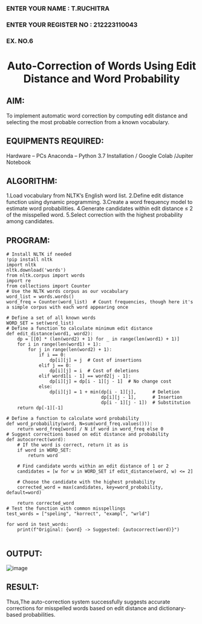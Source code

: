 <H3>ENTER YOUR NAME : T.RUCHITRA</H3>
<H3>ENTER YOUR REGISTER NO : 212223110043</H3>
<H3>EX. NO.6</H3>
<H1 ALIGN =CENTER> Auto-Correction of Words Using Edit Distance and Word Probability</H1>

## AIM:
To implement automatic word correction by computing edit distance and selecting the most probable correction from a known vocabulary.

## EQUIPMENTS REQUIRED:
Hardware – PCs
Anaconda – Python 3.7 Installation / Google Colab /Jupiter Notebook

## ALGORITHM:

1.Load vocabulary from NLTK’s English word list.
2.Define edit distance function using dynamic programming.
3.Create a word frequency model to estimate word probabilities.
4.Generate candidates within edit distance ≤ 2 of the misspelled word.
5.Select correction with the highest probability among candidates.



##  PROGRAM:
~~~
# Install NLTK if needed
!pip install nltk
import nltk
nltk.download('words')
from nltk.corpus import words
import re
from collections import Counter
# Use the NLTK words corpus as our vocabulary
word_list = words.words()
word_freq = Counter(word_list)  # Count frequencies, though here it's a simple corpus with each word appearing once

# Define a set of all known words
WORD_SET = set(word_list)
# Define a function to calculate minimum edit distance
def edit_distance(word1, word2):
    dp = [[0] * (len(word2) + 1) for _ in range(len(word1) + 1)]
    for i in range(len(word1) + 1):
        for j in range(len(word2) + 1):
            if i == 0:
                dp[i][j] = j  # Cost of insertions
            elif j == 0:
                dp[i][j] = i  # Cost of deletions
            elif word1[i - 1] == word2[j - 1]:
                dp[i][j] = dp[i - 1][j - 1]  # No change cost
            else:
                dp[i][j] = 1 + min(dp[i - 1][j],      # Deletion
                                   dp[i][j - 1],      # Insertion
                                   dp[i - 1][j - 1])  # Substitution
    return dp[-1][-1]

# Define a function to calculate word probability
def word_probability(word, N=sum(word_freq.values())):
    return word_freq[word] / N if word in word_freq else 0
# Suggest corrections based on edit distance and probability
def autocorrect(word):
    # If the word is correct, return it as is
    if word in WORD_SET:
        return word

    # Find candidate words within an edit distance of 1 or 2
    candidates = [w for w in WORD_SET if edit_distance(word, w) <= 2]

    # Choose the candidate with the highest probability
    corrected_word = max(candidates, key=word_probability, default=word)

    return corrected_word
# Test the function with common misspellings
test_words = ["speling", "korrect", "exampl", "wrld"]

for word in test_words:
    print(f"Original: {word} -> Suggested: {autocorrect(word)}")


~~~
## OUTPUT:

![image](https://github.com/user-attachments/assets/c4f42cc0-197c-4e85-a559-c6c4491876c0)



## RESULT:

Thus,The auto-correction system successfully suggests accurate corrections for misspelled words based on edit distance and dictionary-based probabilities.
